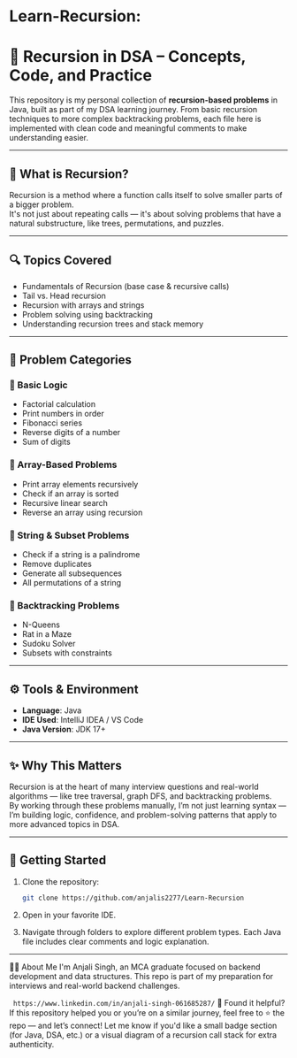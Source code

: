 # Learn-Recursion: 

# 🧮 Recursion in DSA – Concepts, Code, and Practice

This repository is my personal collection of **recursion-based problems** in Java, built as part of my DSA learning journey. From basic recursion techniques to more complex backtracking problems, each file here is implemented with clean code and meaningful comments to make understanding easier.

---

## 📌 What is Recursion?

Recursion is a method where a function calls itself to solve smaller parts of a bigger problem.  
It's not just about repeating calls — it's about solving problems that have a natural substructure, like trees, permutations, and puzzles.

---

## 🔍 Topics Covered

- Fundamentals of Recursion (base case & recursive calls)
- Tail vs. Head recursion
- Recursion with arrays and strings
- Problem solving using backtracking
- Understanding recursion trees and stack memory

---

## 🔧 Problem Categories

### 🔹 Basic Logic
- Factorial calculation
- Print numbers in order
- Fibonacci series
- Reverse digits of a number
- Sum of digits

### 🔹 Array-Based Problems
- Print array elements recursively
- Check if an array is sorted
- Recursive linear search
- Reverse an array using recursion

### 🔹 String & Subset Problems
- Check if a string is a palindrome
- Remove duplicates
- Generate all subsequences
- All permutations of a string

### 🔹 Backtracking Problems
- N-Queens
- Rat in a Maze
- Sudoku Solver
- Subsets with constraints

---

## ⚙️ Tools & Environment

- **Language**: Java  
- **IDE Used**: IntelliJ IDEA / VS Code  
- **Java Version**: JDK 17+

---

## ✨ Why This Matters

Recursion is at the heart of many interview questions and real-world algorithms — like tree traversal, graph DFS, and backtracking problems.  
By working through these problems manually, I’m not just learning syntax — I’m building logic, confidence, and problem-solving patterns that apply to more advanced topics in DSA.

---

## 🚀 Getting Started

1. Clone the repository:
   ```bash
   git clone https://github.com/anjalis2277/Learn-Recursion
   ```
2.  Open in your favorite IDE.
   
3. Navigate through folders to explore different problem types. Each Java file includes clear comments and logic explanation.

---

🙋‍♀️ About Me
I'm Anjali Singh, an MCA graduate focused on backend development and data structures.
This repo is part of my preparation for interviews and real-world backend challenges.

``` https://www.linkedin.com/in/anjali-singh-061685287/```
🌟 Found it helpful?
If this repository helped you or you’re on a similar journey, feel free to ⭐️ the repo — and let’s connect!
Let me know if you'd like a small badge section (for Java, DSA, etc.) or a visual diagram of a recursion call stack for extra authenticity.









